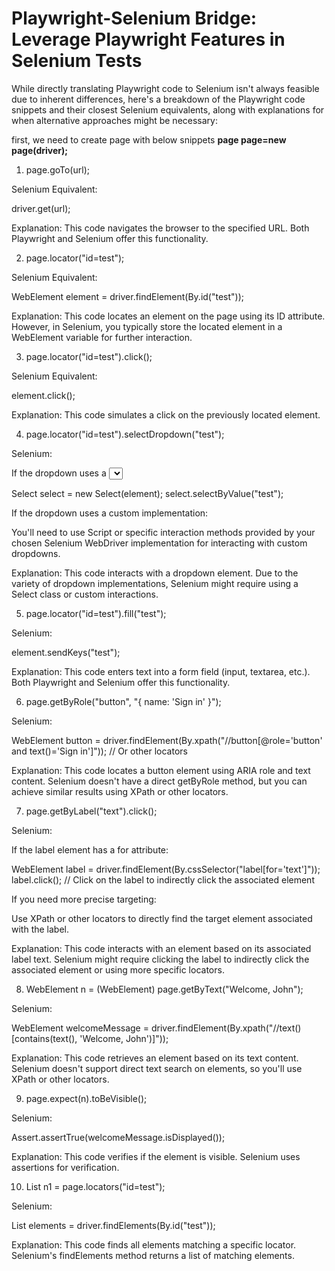 # Playwright-Selenium Bridge: Leverage Playwright Features in Selenium Tests

While directly translating Playwright code to Selenium isn't always feasible due to inherent differences, here's a breakdown of the Playwright code snippets and their closest Selenium equivalents, along with explanations for when alternative approaches might be necessary:

first, we need to create page with below snippets
**page page=new page(driver);**

1. page.goTo(url);

Selenium Equivalent:


driver.get(url);
 

Explanation: This code navigates the browser to the specified URL. Both Playwright and Selenium offer this functionality.

2. page.locator("id=test");

Selenium Equivalent:


WebElement element = driver.findElement(By.id("test"));
 

Explanation: This code locates an element on the page using its ID attribute. However, in Selenium, you typically store the located element in a WebElement variable for further interaction.

3. page.locator("id=test").click();

Selenium Equivalent:


element.click();
 

Explanation: This code simulates a click on the previously located element.

4. page.locator("id=test").selectDropdown("test");

Selenium:

If the dropdown uses a <select> element:

Select select = new Select(element);
select.selectByValue("test"); 
 

If the dropdown uses a custom implementation:


You'll need to use Script or specific interaction methods provided by your chosen Selenium WebDriver implementation for interacting with custom dropdowns.

Explanation: This code interacts with a dropdown element. Due to the variety of dropdown implementations, Selenium might require using a Select class or custom interactions.

5. page.locator("id=test").fill("test");

Selenium:


element.sendKeys("test");
 

Explanation: This code enters text into a form field (input, textarea, etc.). Both Playwright and Selenium offer this functionality.

6. page.getByRole("button", "{ name: 'Sign in' }");

Selenium:

WebElement button = driver.findElement(By.xpath("//button[@role='button' and text()='Sign in']"));  // Or other locators
 

Explanation: This code locates a button element using ARIA role and text content. Selenium doesn't have a direct getByRole method, but you can achieve similar results using XPath or other locators.

7. page.getByLabel("text").click();

Selenium:

If the label element has a for attribute:

WebElement label = driver.findElement(By.cssSelector("label[for='text']"));
label.click(); // Click on the label to indirectly click the associated element
 

If you need more precise targeting:

Use XPath or other locators to directly find the target element associated with the label.

Explanation: This code interacts with an element based on its associated label text. Selenium might require clicking the label to indirectly click the associated element or using more specific locators.

8. WebElement n = (WebElement) page.getByText("Welcome, John");

Selenium:


WebElement welcomeMessage = driver.findElement(By.xpath("//text()[contains(text(), 'Welcome, John')]")); 
 

Explanation: This code retrieves an element based on its text content. Selenium doesn't support direct text search on elements, so you'll use XPath or other locators.

9. page.expect(n).toBeVisible();

Selenium:


Assert.assertTrue(welcomeMessage.isDisplayed());
 

Explanation: This code verifies if the element is visible. Selenium uses assertions for verification.

10. List<WebElement> n1 = page.locators("id=test");

Selenium:


List<WebElement> elements = driver.findElements(By.id("test"));
 

Explanation: This code finds all elements matching a specific locator. Selenium's findElements method returns a list of matching elements.
